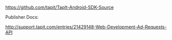 https://github.com/tapit/TapIt-Android-SDK-Source

Publisher Docs:

http://support.tapit.com/entries/21429148-Web-Development-Ad-Requests-API